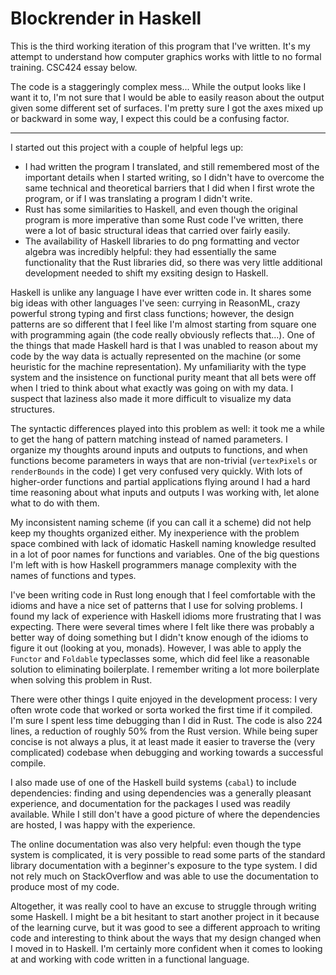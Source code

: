 # Blockrender in Haskell
This is the third working iteration of this program that I've written. It's
my attempt to understand how computer graphics works with little to no formal
training. CSC424 essay below.

The code is a staggeringly complex mess... While the output looks like I want it
to, I'm not sure that I would be able to easily reason about the output given
some different set of surfaces. I'm pretty sure I got the axes mixed up or
backward in some way, I expect this could be a confusing factor.

---

I started out this project with a couple of helpful legs up:
- I had written the program I translated, and still remembered most of the
  important details when I started writing, so I didn't have to overcome the
  same technical and theoretical barriers that I did when I first wrote the
  program, or if I was translating a program I didn't write.
- Rust has some similarities to Haskell, and even though the original program is
  more imperative than some Rust code I've written, there were a lot of basic
  structural ideas that carried over fairly easily.
- The availability of Haskell libraries to do png formatting and vector algebra
  was incredibly helpful: they had essentially the same functionality that the
  Rust libraries did, so there was very little additional development needed to
  shift my exsiting design to Haskell.

Haskell is unlike any language I have ever written code in. It shares some
big ideas with other languages I've seen: currying in ReasonML, crazy powerful
strong typing and first class functions; however, the design patterns are so
different that I feel like I'm almost starting from square one with
programming again (the code really obviously reflects that...). One of the
things that made Haskell hard is that I was unabled to reason about my code
by the way data is actually represented on the machine (or some heuristic
for the machine representation). My unfamiliarity with the type system and
the insistence on functional purity meant that all bets were off when I tried
to think about what exactly was going on with my data. I suspect that laziness
also made it more difficult to visualize my data structures.

The syntactic differences played into this problem as well: it took me a while
to get the hang of pattern matching instead of named parameters. I organize my
thoughts around inputs and outputs to functions, and when functions become
parameters in ways that are non-trivial (`vertexPixels` or `renderBounds` in the
code) I get very confused very quickly. With lots of higher-order functions and
partial applications flying around I had a hard time reasoning about what inputs
and outputs I was working with, let alone what to do with them.

My inconsistent naming scheme (if you can call it a scheme) did not help keep my
thoughts organized either. My inexperience with the problem space combined with
lack of idomatic Haskell naming knowledge resulted in a lot of poor names for
functions and variables. One of the big questions I'm left with is how Haskell
programmers manage complexity with the names of functions and types.

I've been writing code in Rust long enough that I feel comfortable with the
idioms and have a nice set of patterns that I use for solving problems. I found
my lack of experience with Haskell idioms more frustrating that I was expecting.
There were several times where I felt like there was probably a better way of
doing something but I didn't know enough of the idioms to figure it out (looking
at you, monads). However, I was able to apply the `Functor` and `Foldable`
typeclasses some, which did feel like a reasonable solution to eliminating
boilerplate. I remember writing a lot more boilerplate when solving this problem
in Rust.

There were other things I quite enjoyed in the development process: I very often
wrote code that worked or sorta worked the first time if it compiled. I'm sure I
spent less time debugging than I did in Rust. The code is also 224 lines, a
reduction of roughly 50% from the Rust version. While being super concise is not
always a plus, it at least made it easier to traverse the (very complicated)
codebase when debugging and working towards a successful compile.

I also made use of one of the Haskell build systems (`cabal`) to include
dependencies: finding and using dependencies was a generally pleasant
experience, and documentation for the packages I used was readily available.
While I still don't have a good picture of where the dependencies are hosted,
I was happy with the experience.

The online documentation was also very helpful: even though the type system is
complicated, it is very possible to read some parts of the standard library
documentation with a beginner's exposure to the type system. I did not rely
much on StackOverflow and was able to use the documentation to produce most of
my code.

Altogether, it was really cool to have an excuse to struggle through writing some
Haskell. I might be a bit hesitant to start another project in it because of the
learning curve, but it was good to see a different approach to writing code and
interesting to think about the ways that my design changed when I moved in to
Haskell. I'm certainly more confident when it comes to looking at and working
with code written in a functional language.

